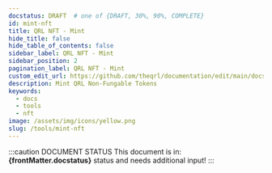 ```yaml
---
docstatus: DRAFT  # one of {DRAFT, 30%, 90%, COMPLETE}
id: mint-nft
title: QRL NFT - Mint
hide_title: false
hide_table_of_contents: false
sidebar_label: QRL NFT - Mint
sidebar_position: 2
pagination_label: QRL NFT - Mint
custom_edit_url: https://github.com/theqrl/documentation/edit/main/docs/Use/Tools/nft/_mint-nft.md
description: Mint QRL Non-Fungable Tokens
keywords:
  - docs
  - tools
  - nft
image: /assets/img/icons/yellow.png
slug: /tools/mint-nft
---
```


:::caution DOCUMENT STATUS 
<span>This document is in: <b>{frontMatter.docstatus}</b> status and needs additional input!</span>
:::